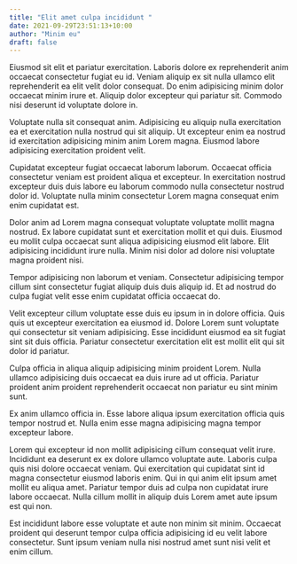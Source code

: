 ```yaml
---
title: "Elit amet culpa incididunt "
date: 2021-09-29T23:51:13+10:00
author: "Minim eu"
draft: false
---
```


Eiusmod sit elit et pariatur exercitation. Laboris dolore ex reprehenderit anim occaecat consectetur fugiat eu id. Veniam aliquip ex sit nulla ullamco elit reprehenderit ea elit velit dolor consequat. Do enim adipisicing minim dolor occaecat minim irure et. Aliquip dolor excepteur qui pariatur sit. Commodo nisi deserunt id voluptate dolore in.

Voluptate nulla sit consequat anim. Adipisicing eu aliquip nulla exercitation ea et exercitation nulla nostrud qui sit aliquip. Ut excepteur enim ea nostrud id exercitation adipisicing minim anim Lorem magna. Eiusmod labore adipisicing exercitation proident velit.

Cupidatat excepteur fugiat occaecat laborum laborum. Occaecat officia consectetur veniam est proident aliqua et excepteur. In exercitation nostrud excepteur duis duis labore eu laborum commodo nulla consectetur nostrud dolor id. Voluptate nulla minim consectetur Lorem magna consequat enim enim cupidatat est.

Dolor anim ad Lorem magna consequat voluptate voluptate mollit magna nostrud. Ex labore cupidatat sunt et exercitation mollit et qui duis. Eiusmod eu mollit culpa occaecat sunt aliqua adipisicing eiusmod elit labore. Elit adipisicing incididunt irure nulla. Minim nisi dolor ad dolore nisi voluptate magna proident nisi.

Tempor adipisicing non laborum et veniam. Consectetur adipisicing tempor cillum sint consectetur fugiat aliquip duis duis aliquip id. Et ad nostrud do culpa fugiat velit esse enim cupidatat officia occaecat do.

Velit excepteur cillum voluptate esse duis eu ipsum in in dolore officia. Quis quis ut excepteur exercitation ea eiusmod id. Dolore Lorem sunt voluptate qui consectetur sit veniam adipisicing. Esse incididunt eiusmod ea sit fugiat sint sit duis officia. Pariatur consectetur exercitation elit est mollit elit qui sit dolor id pariatur.

Culpa officia in aliqua aliquip adipisicing minim proident Lorem. Nulla ullamco adipisicing duis occaecat ea duis irure ad ut officia. Pariatur proident anim proident reprehenderit occaecat non pariatur eu sint minim sunt.

Ex anim ullamco officia in. Esse labore aliqua ipsum exercitation officia quis tempor nostrud et. Nulla enim esse magna adipisicing magna tempor excepteur labore.

Lorem qui excepteur id non mollit adipisicing cillum consequat velit irure. Incididunt ea deserunt ex ex dolore ullamco voluptate aute. Laboris culpa quis nisi dolore occaecat veniam. Qui exercitation qui cupidatat sint id magna consectetur eiusmod laboris enim. Qui in qui anim elit ipsum amet mollit eu aliqua amet. Pariatur tempor duis ad culpa non cupidatat irure labore occaecat. Nulla cillum mollit in aliquip duis Lorem amet aute ipsum est qui non.

Est incididunt labore esse voluptate et aute non minim sit minim. Occaecat proident qui deserunt tempor culpa officia adipisicing id eu velit labore consectetur. Sunt ipsum veniam nulla nisi nostrud amet sunt nisi velit et enim cillum.